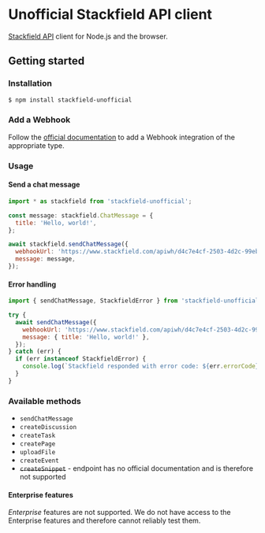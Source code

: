 # Unofficial Stackfield API client

[Stackfield API](https://www.stackfield.com/developer-api) client for Node.js and the browser.

## Getting started

### Installation

```bash
$ npm install stackfield-unofficial
```

### Add a Webhook

Follow the [official documentation](https://www.stackfield.com/developer-api) to add a Webhook integration of the appropriate type.

### Usage

#### Send a chat message

```js
import * as stackfield from 'stackfield-unofficial';

const message: stackfield.ChatMessage = {
  title: 'Hello, world!',
};

await stackfield.sendChatMessage({
  webhookUrl: 'https://www.stackfield.com/apiwh/d4c7e4cf-2503-4d2c-99eb-7a5cf5f4b925',
  message: message,
});
```

#### Error handling

```js
import { sendChatMessage, StackfieldError } from 'stackfield-unofficial';

try {
  await sendChatMessage({
    webhookUrl: 'https://www.stackfield.com/apiwh/d4c7e4cf-2503-4d2c-99eb-7a5cf5f4b925',
    message: { title: 'Hello, world!' },
  });
} catch (err) {
  if (err instanceof StackfieldError) {
    console.log(`Stackfield responded with error code: ${err.errorCode}`);
  }
}
```

### Available methods

- `sendChatMessage`
- `createDiscussion`
- `createTask`
- `createPage`
- `uploadFile`
- `createEvent`
- ~~`createSnippet`~~ - endpoint has no official documentation and is therefore not supported

#### Enterprise features

_Enterprise_ features are not supported. We do not have access to the Enterprise features and therefore cannot reliably test them.
